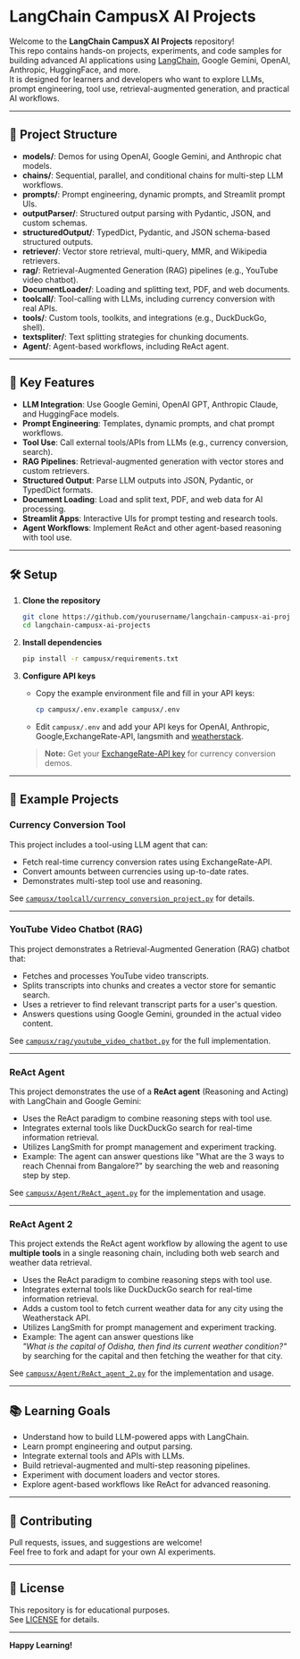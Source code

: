 # LangChain CampusX AI Projects

Welcome to the **LangChain CampusX AI Projects** repository!  
This repo contains hands-on projects, experiments, and code samples for building advanced AI applications using [LangChain](https://github.com/langchain-ai/langchain), Google Gemini, OpenAI, Anthropic, HuggingFace, and more.  
It is designed for learners and developers who want to explore LLMs, prompt engineering, tool use, retrieval-augmented generation, and practical AI workflows.

---

## 📂 Project Structure

- **models/**: Demos for using OpenAI, Google Gemini, and Anthropic chat models.
- **chains/**: Sequential, parallel, and conditional chains for multi-step LLM workflows.
- **prompts/**: Prompt engineering, dynamic prompts, and Streamlit prompt UIs.
- **outputParser/**: Structured output parsing with Pydantic, JSON, and custom schemas.
- **structuredOutput/**: TypedDict, Pydantic, and JSON schema-based structured outputs.
- **retriever/**: Vector store retrieval, multi-query, MMR, and Wikipedia retrievers.
- **rag/**: Retrieval-Augmented Generation (RAG) pipelines (e.g., YouTube video chatbot).
- **DocumentLoader/**: Loading and splitting text, PDF, and web documents.
- **toolcall/**: Tool-calling with LLMs, including currency conversion with real APIs.
- **tools/**: Custom tools, toolkits, and integrations (e.g., DuckDuckGo, shell).
- **textspliter/**: Text splitting strategies for chunking documents.
- **Agent/**: Agent-based workflows, including ReAct agent.

---

## 🚀 Key Features

- **LLM Integration**: Use Google Gemini, OpenAI GPT, Anthropic Claude, and HuggingFace models.
- **Prompt Engineering**: Templates, dynamic prompts, and chat prompt workflows.
- **Tool Use**: Call external tools/APIs from LLMs (e.g., currency conversion, search).
- **RAG Pipelines**: Retrieval-augmented generation with vector stores and custom retrievers.
- **Structured Output**: Parse LLM outputs into JSON, Pydantic, or TypedDict formats.
- **Document Loading**: Load and split text, PDF, and web data for AI processing.
- **Streamlit Apps**: Interactive UIs for prompt testing and research tools.
- **Agent Workflows**: Implement ReAct and other agent-based reasoning with tool use.

---

## 🛠️ Setup

1. **Clone the repository**
   ```sh
   git clone https://github.com/yourusername/langchain-campusx-ai-projects.git
   cd langchain-campusx-ai-projects
   ```
2. **Install dependencies**
   ```sh
   pip install -r campusx/requirements.txt
   ```
3. **Configure API keys**

   - Copy the example environment file and fill in your API keys:
     ```sh
     cp campusx/.env.example campusx/.env
     ```
   - Edit `campusx/.env` and add your API keys for OpenAI, Anthropic, Google,ExchangeRate-API, langsmith and [weatherstack](https://weatherstack.com/dashboard).

   > **Note:** Get your [ExchangeRate-API key](https://app.exchangerate-api.com/dashboard) for currency conversion demos.

---

## 📖 Example Projects

### Currency Conversion Tool

This project includes a tool-using LLM agent that can:
- Fetch real-time currency conversion rates using ExchangeRate-API.
- Convert amounts between currencies using up-to-date rates.
- Demonstrates multi-step tool use and reasoning.

See [`campusx/toolcall/currency_conversion_project.py`](campusx/toolcall/currency_conversion_project.py) for details.

---

### YouTube Video Chatbot (RAG)

This project demonstrates a Retrieval-Augmented Generation (RAG) chatbot that:
- Fetches and processes YouTube video transcripts.
- Splits transcripts into chunks and creates a vector store for semantic search.
- Uses a retriever to find relevant transcript parts for a user's question.
- Answers questions using Google Gemini, grounded in the actual video content.

See [`campusx/rag/youtube_video_chatbot.py`](campusx/rag/youtube_video_chatbot.py) for the full implementation.

---

### ReAct Agent

This project demonstrates the use of a **ReAct agent** (Reasoning and Acting) with LangChain and Google Gemini:

- Uses the ReAct paradigm to combine reasoning steps with tool use.
- Integrates external tools like DuckDuckGo search for real-time information retrieval.
- Utilizes LangSmith for prompt management and experiment tracking.
- Example: The agent can answer questions like "What are the 3 ways to reach Chennai from Bangalore?" by searching the web and reasoning step by step.

See [`campusx/Agent/ReAct_agent.py`](campusx/Agent/ReAct_agent.py) for the implementation and usage.

---

### ReAct Agent 2

This project extends the ReAct agent workflow by allowing the agent to use **multiple tools** in a single reasoning chain, including both web search and weather data retrieval.

- Uses the ReAct paradigm to combine reasoning steps with tool use.
- Integrates external tools like DuckDuckGo search for real-time information retrieval.
- Adds a custom tool to fetch current weather data for any city using the Weatherstack API.
- Utilizes LangSmith for prompt management and experiment tracking.
- Example: The agent can answer questions like  
  _"What is the capital of Odisha, then find its current weather condition?"_  
  by searching for the capital and then fetching the weather for that city.

See [`campusx/Agent/ReAct_agent_2.py`](campusx/Agent/ReAct_agent_2.py) for the implementation and usage.

---

## 📚 Learning Goals

- Understand how to build LLM-powered apps with LangChain.
- Learn prompt engineering and output parsing.
- Integrate external tools and APIs with LLMs.
- Build retrieval-augmented and multi-step reasoning pipelines.
- Experiment with document loaders and vector stores.
- Explore agent-based workflows like ReAct for advanced reasoning.

---

## 🤝 Contributing

Pull requests, issues, and suggestions are welcome!  
Feel free to fork and adapt for your own AI experiments.

---

## 📄 License

This repository is for educational purposes.  
See [LICENSE](LICENSE) for details.

---

**Happy Learning!**